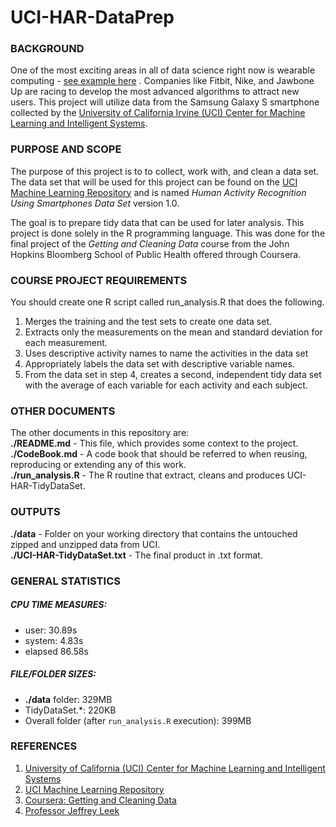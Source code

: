 UCI-HAR-DataPrep
================

### BACKGROUND
One of the most exciting areas in all of data science right now is wearable computing - <a href= "http://www.insideactivitytracking.com/data-science-activity-tracking-and-the-battle-for-the-worlds-top-sports-brand/"> see example here</a> . Companies like Fitbit, Nike, and Jawbone Up are racing to develop the most advanced algorithms to attract new users. This project will utilize data from the Samsung Galaxy S smartphone collected by the <a href= "http://cml.ics.uci.edu/">University of California Irvine (UCI) Center for Machine Learning and Intelligent Systems</a>.  

### PURPOSE AND SCOPE
The purpose of this project is to to collect, work with, and clean a data set. The data set that will be used for this project can be found on the <a href="http://archive.ics.uci.edu/ml/datasets/Human+Activity+Recognition+Using+Smartphones "> UCI Machine Learning Repository</a> and is named *Human Activity Recognition Using Smartphones Data Set* version 1.0.   

The goal is to prepare tidy data that can be used for later analysis. This project is done solely in the R programming language. This was done for the final project of the *Getting and Cleaning Data* course from the John Hopkins Bloomberg School of Public Health offered through Coursera.  

### COURSE PROJECT REQUIREMENTS
  You should create one R script called run_analysis.R that does the following.
  1. Merges the training and the test sets to create one data set.
  2. Extracts only the measurements on the mean and standard deviation for each measurement. 
  3. Uses descriptive activity names to name the activities in the data set
  4. Appropriately labels the data set with descriptive variable names. 
  5. From the data set in step 4, creates a second, independent tidy data set with the 
     average of each variable for each activity and each subject.
  
### OTHER DOCUMENTS
The other documents in this repository are:   
**./README.md** - This file, which provides some context to the project.  
**./CodeBook.md** - A code book that should be referred to when reusing, reproducing or extending any of this work.   
**./run_analysis.R** - The R routine that extract, cleans and produces UCI-HAR-TidyDataSet.  
  
### OUTPUTS
**./data** - Folder on your working directory that contains the untouched zipped and unzipped data from UCI.  
**./UCI-HAR-TidyDataSet.txt** - The final product in .txt format.  

### GENERAL STATISTICS

##### CPU TIME MEASURES: 
 - user: 30.89s  
 - system: 4.83s  
 - elapsed 86.58s  

##### FILE/FOLDER SIZES: 
 - **./data** folder: 329MB
 - TidyDataSet.*: 220KB  
 - Overall folder (after <code>run\_analysis.R</code> execution): 399MB  

### REFERENCES
1. <a href= "http://cml.ics.uci.edu/">University of California (UCI) Center for Machine Learning and Intelligent Systems</a>  
2. <a href="http://archive.ics.uci.edu/ml/datasets/Human+Activity+Recognition+Using+Smartphones "> UCI Machine Learning Repository</a> 
3. <a href="https://class.coursera.org/getdata-002"> Coursera: Getting and Cleaning Data</a>
4. <a href="http://www.biostat.jhsph.edu/~jleek/"> Professor Jeffrey Leek</a>
